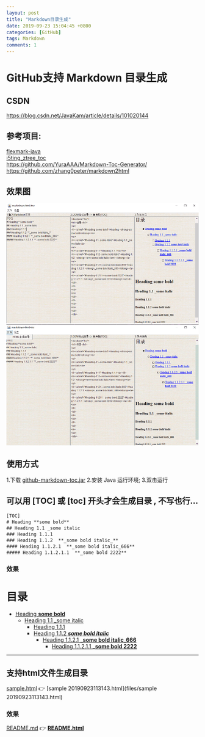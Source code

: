 ```yaml
---
layout: post
title: "Markdown目录生成"
date: 2019-09-23 15:04:45 +0800
categories: [GitHub]
tags: Markdown
comments: 1
---
```


# GitHub支持 Markdown 目录生成

## CSDN
<https://blog.csdn.net/JavaKam/article/details/101020144>

## 参考项目: <br>
[flexmark-java](https://github.com/vsch/flexmark-java) <br>
[i5ting_ztree_toc](https://github.com/i5ting/i5ting_ztree_toc) <br>
<https://github.com/YuraAAA/Markdown-Toc-Generator/> <br>
<https://github.com/zhang0peter/markdown2html>

## 效果图
![Image text](/files/markdown-toc/效果图1.png)<br>
![Image text](/files/markdown-toc/效果图2.png)<br>

## 使用方式
1.下载 [github-markdown-toc.jar](https://github.com/javakam/markdown-toc-dom/releases)
2.安装 Java 运行环境;
3.双击运行

## 可以用 **[TOC]** 或 **[toc]** 开头才会生成目录 , 不写也行...
```
[TOC]
# Heading **some bold**
## Heading 1.1 _some italic
### Heading 1.1.1
### Heading 1.1.2  **_some bold italic_**
#### Heading 1.1.2.1  **_some bold italic_666**
##### Heading 1.1.2.1.1  **_some bold 2222**
```
### 效果

<div class="toc">
<h1>目录</h1>
<ul>
<li><a href="#heading-some-bold">Heading <strong>some bold</strong></a>
<ul>
<li><a href="#heading-11--some-italic">Heading 1.1 _some italic</a>
<ul>
<li><a href="#heading-111">Heading 1.1.1</a></li>
<li><a href="#heading-112--some-bold-italic">Heading 1.1.2  <strong><em>some bold italic</em></strong></a>
<ul>
<li><a href="#heading-1121---some-bold-italic-666">Heading 1.1.2.1  <strong>_some bold italic_666</strong></a>
<ul>
<li><a href="#heading-11211---some-bold-2222">Heading 1.1.2.1.1  <strong>_some bold 2222</strong></a></li>
</ul>
</li>
</ul>
</li>
</ul>
</li>
</ul>
</li>
</ul>
</div>

---

## 支持html文件生成目录
[sample.html](files/sample.html) 👉 [sample 20190923113143.html](files/sample 20190923113143.html)
### 效果
[README.md](README.md) 👉 <a href="https://javakam.github.io/2019/09/23/README" target="_blank"><b>README.html</b></a>

<!-- https://blog.csdn.net/xudailong_blog/article/details/78762262 -->
<!--https://643435675.github.io/2015/02/15/create-my-blog-with-jekyll/-->
